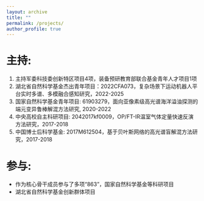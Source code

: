 ```yaml
---
layout: archive
title: ""
permalink: /projects/
author_profile: true
---
```



# 主持:

1. 主持军委科技委创新特区项目4项，装备预研教育部联合基金青年人才项目1项
1. 湖北省自然科学基金杰出青年项目：2022CFA073，复杂场景下运动机器人平台实时多谱、多模融合感知研究，2022-2025
5. 国家自然科学基金青年项目: 61903279，面向亚像素级高光谱海洋溢油探测的端元变异鲁棒解混方法研究, 2020-2022
6. 中央高校自主科研项目: 2042017kf0009，OP/FT-IR温室气体定量快速反演方法研究，2017-2018
7. 中国博士后科学基金: 2017M612504，基于贝叶斯网络的高光谱盲解混方法研究，2017-2018



<!-- 1. 军委科技委: **关键技术，2022-2023，100万
1. 军委科技委: **技术研究，2019-2020，100万
2. 军委科技委: **技术研究，2017-2018，50万
3. 军委科技委: **技术，2018-2019，40万
4. 装备预研教育部联合基金青年人才项目: **技术，2018-2020，80万
-->



# 参与:

* 作为核心骨干成员参与了多项“863”，国家自然科学基金等科研项目
* 湖北省自然科学基金创新群体项目